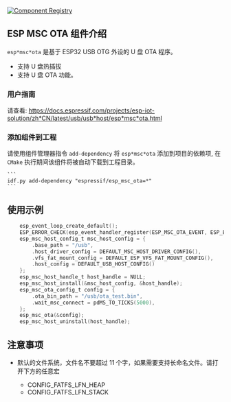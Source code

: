 [![Component Registry](https://components.espressif.com/components/espressif/esp*msc*ota/badge.svg)](https://components.espressif.com/components/espressif/esp*msc*ota)

## ESP MSC OTA 组件介绍

``esp*msc*ota`` 是基于 ESP32 USB OTG 外设的 U 盘 OTA 程序。

* 支持 U 盘热插拔
* 支持 U 盘 OTA 功能。

### 用户指南

请查看: https://docs.espressif.com/projects/esp-iot-solution/zh*CN/latest/usb/usb*host/esp*msc*ota.html

### 添加组件到工程

请使用组件管理器指令 `add-dependency` 将 `esp*msc*ota` 添加到项目的依赖项, 在 `CMake` 执行期间该组件将被自动下载到工程目录。

    ```
    idf.py add-dependency "espressif/esp_msc_ota=*"
    ```

## 使用示例

```C
    esp_event_loop_create_default();
    ESP_ERROR_CHECK(esp_event_handler_register(ESP_MSC_OTA_EVENT, ESP_EVENT_ANY_ID, &msc_ota_event_handler, NULL));
    esp_msc_host_config_t msc_host_config = {
        .base_path = "/usb",
        .host_driver_config = DEFAULT_MSC_HOST_DRIVER_CONFIG(),
        .vfs_fat_mount_config = DEFAULT_ESP_VFS_FAT_MOUNT_CONFIG(),
        .host_config = DEFAULT_USB_HOST_CONFIG()
    };
    esp_msc_host_handle_t host_handle = NULL;
    esp_msc_host_install(&msc_host_config, &host_handle);
    esp_msc_ota_config_t config = {
        .ota_bin_path = "/usb/ota_test.bin",
        .wait_msc_connect = pdMS_TO_TICKS(5000),
    };
    esp_msc_ota(&config);
    esp_msc_host_uninstall(host_handle);
```

## 注意事项

* 默认的文件系统，文件名不要超过 11 个字，如果需要支持长命名文件。请打开下方的任意宏

    * CONFIG_FATFS_LFN_HEAP
    * CONFIG_FATFS_LFN_STACK
